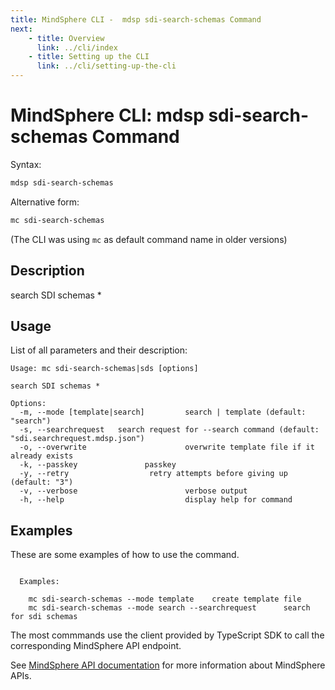 ```yaml
---
title: MindSphere CLI -  mdsp sdi-search-schemas Command
next:
    - title: Overview
      link: ../cli/index
    - title: Setting up the CLI
      link: ../cli/setting-up-the-cli
---
```



# MindSphere CLI: mdsp sdi-search-schemas Command

Syntax:

```bash
mdsp sdi-search-schemas
```

Alternative form:

```bash
mc sdi-search-schemas
```

(The CLI was using `mc` as default command name in older versions)

## Description

search SDI schemas *

## Usage

List of all parameters and their description:

```text
Usage: mc sdi-search-schemas|sds [options]

search SDI schemas *

Options:
  -m, --mode [template|search]         search | template (default: "search")
  -s, --searchrequest   search request for --search command (default: "sdi.searchrequest.mdsp.json")
  -o, --overwrite                      overwrite template file if it already exists
  -k, --passkey               passkey
  -y, --retry                  retry attempts before giving up (default: "3")
  -v, --verbose                        verbose output
  -h, --help                           display help for command

```

## Examples

These are some examples of how to use the command. 

```text

  Examples:

    mc sdi-search-schemas --mode template 	 create template file
    mc sdi-search-schemas --mode search --searchrequest  	 search for sdi schemas

```

The most commmands use the client provided by TypeScript SDK to call the corresponding MindSphere API endpoint.

See [MindSphere API documentation](https://documentation.mindsphere.io/MindSphere/apis/index.html) for more information about MindSphere APIs.